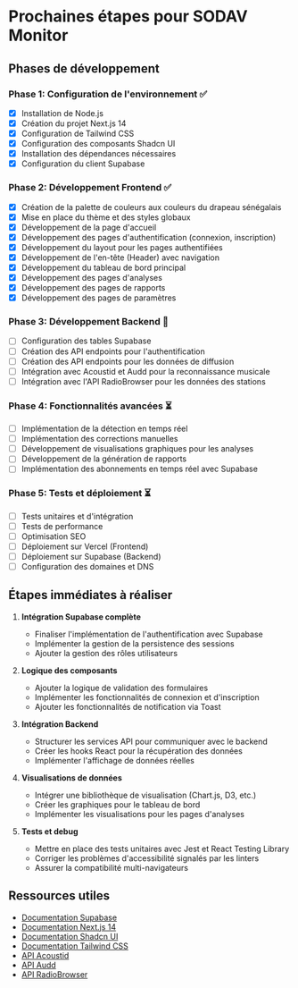 # Prochaines étapes pour SODAV Monitor

## Phases de développement

### Phase 1: Configuration de l'environnement ✅

- [x] Installation de Node.js
- [x] Création du projet Next.js 14
- [x] Configuration de Tailwind CSS
- [x] Configuration des composants Shadcn UI
- [x] Installation des dépendances nécessaires
- [x] Configuration du client Supabase

### Phase 2: Développement Frontend ✅

- [x] Création de la palette de couleurs aux couleurs du drapeau sénégalais
- [x] Mise en place du thème et des styles globaux
- [x] Développement de la page d'accueil
- [x] Développement des pages d'authentification (connexion, inscription)
- [x] Développement du layout pour les pages authentifiées
- [x] Développement de l'en-tête (Header) avec navigation
- [x] Développement du tableau de bord principal
- [x] Développement des pages d'analyses
- [x] Développement des pages de rapports
- [x] Développement des pages de paramètres

### Phase 3: Développement Backend 🔄

- [ ] Configuration des tables Supabase
- [ ] Création des API endpoints pour l'authentification
- [ ] Création des API endpoints pour les données de diffusion
- [ ] Intégration avec Acoustid et Audd pour la reconnaissance musicale
- [ ] Intégration avec l'API RadioBrowser pour les données des stations

### Phase 4: Fonctionnalités avancées ⏳

- [ ] Implémentation de la détection en temps réel
- [ ] Implémentation des corrections manuelles
- [ ] Développement de visualisations graphiques pour les analyses
- [ ] Développement de la génération de rapports
- [ ] Implémentation des abonnements en temps réel avec Supabase

### Phase 5: Tests et déploiement ⏳

- [ ] Tests unitaires et d'intégration
- [ ] Tests de performance
- [ ] Optimisation SEO
- [ ] Déploiement sur Vercel (Frontend)
- [ ] Déploiement sur Supabase (Backend)
- [ ] Configuration des domaines et DNS

## Étapes immédiates à réaliser

1. **Intégration Supabase complète**
   - Finaliser l'implémentation de l'authentification avec Supabase
   - Implémenter la gestion de la persistence des sessions
   - Ajouter la gestion des rôles utilisateurs

2. **Logique des composants**
   - Ajouter la logique de validation des formulaires
   - Implémenter les fonctionnalités de connexion et d'inscription
   - Ajouter les fonctionnalités de notification via Toast

3. **Intégration Backend**
   - Structurer les services API pour communiquer avec le backend
   - Créer les hooks React pour la récupération des données
   - Implémenter l'affichage de données réelles
   
4. **Visualisations de données**
   - Intégrer une bibliothèque de visualisation (Chart.js, D3, etc.)
   - Créer les graphiques pour le tableau de bord
   - Implémenter les visualisations pour les pages d'analyses

5. **Tests et debug**
   - Mettre en place des tests unitaires avec Jest et React Testing Library
   - Corriger les problèmes d'accessibilité signalés par les linters
   - Assurer la compatibilité multi-navigateurs

## Ressources utiles

- [Documentation Supabase](https://supabase.com/docs)
- [Documentation Next.js 14](https://nextjs.org/docs)
- [Documentation Shadcn UI](https://ui.shadcn.com)
- [Documentation Tailwind CSS](https://tailwindcss.com/docs)
- [API Acoustid](https://acoustid.org/webservice)
- [API Audd](https://docs.audd.io/)
- [API RadioBrowser](https://api.radio-browser.info/) 